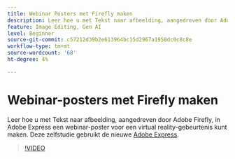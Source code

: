```yaml
---
title: Webinar Posters met Firefly maken
description: Leer hoe u met Tekst naar afbeelding, aangedreven door Adobe Firefly, in Adobe Express een webinar-poster voor een virtual reality-gebeurtenis kunt maken
feature: Image Editing, Gen AI
level: Beginner
source-git-commit: c57212d39b2e613964bc15d2967a1958dc0c8c8e
workflow-type: tm+mt
source-wordcount: '68'
ht-degree: 4%

---
```


# Webinar-posters met Firefly maken

Leer hoe u met Tekst naar afbeelding, aangedreven door Adobe Firefly, in Adobe Express een webinar-poster voor een virtual reality-gebeurtenis kunt maken. Deze zelfstudie gebruikt de nieuwe [Adobe Express](https://www.adobe.com/express/).

>[!VIDEO](https://video.tv.adobe.com/v/3420810?quality=12&learn=on&hidetitle=true)